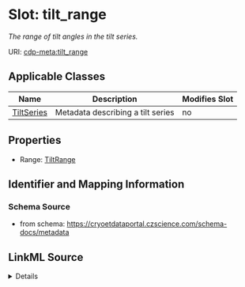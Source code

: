 # Slot: tilt_range


_The range of tilt angles in the tilt series._



URI: [cdp-meta:tilt_range](https://cryoetdataportal.czscience.com/schema/metadata/tilt_range)



<!-- no inheritance hierarchy -->




## Applicable Classes

| Name | Description | Modifies Slot |
| --- | --- | --- |
[TiltSeries](TiltSeries.md) | Metadata describing a tilt series |  no  |







## Properties

* Range: [TiltRange](TiltRange.md)





## Identifier and Mapping Information







### Schema Source


* from schema: https://cryoetdataportal.czscience.com/schema-docs/metadata




## LinkML Source

<details>
```yaml
name: tilt_range
description: The range of tilt angles in the tilt series.
from_schema: https://cryoetdataportal.czscience.com/schema-docs/metadata
rank: 1000
alias: tilt_range
owner: TiltSeries
domain_of:
- TiltSeries
range: TiltRange
inlined: true
inlined_as_list: true

```
</details>